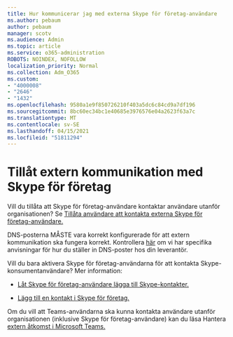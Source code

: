 ```yaml
---
title: Hur kommunicerar jag med externa Skype för företag-användare
ms.author: pebaum
author: pebaum
manager: scotv
ms.audience: Admin
ms.topic: article
ms.service: o365-administration
ROBOTS: NOINDEX, NOFOLLOW
localization_priority: Normal
ms.collection: Adm_O365
ms.custom:
- "4000008"
- "2646"
- "1432"
ms.openlocfilehash: 9580a1e9f850726210f403a5dc6c84cd9a7df196
ms.sourcegitcommit: 8bc60ec34bc1e40685e3976576e04a2623f63a7c
ms.translationtype: MT
ms.contentlocale: sv-SE
ms.lasthandoff: 04/15/2021
ms.locfileid: "51811294"
---
```

# <a name="allow-external-communications-with-skype-for-business"></a>Tillåt extern kommunikation med Skype för företag 

Vill du tillåta att Skype för företag-användare kontaktar användare utanför organisationen? Se [Tillåta användare att kontakta externa Skype för företag-användare.](https://docs.microsoft.com/skypeforbusiness/set-up-skype-for-business-online/allow-users-to-contact-external-skype-for-business-users)

DNS-posterna MÅSTE vara korrekt konfigurerade för att extern kommunikation ska fungera korrekt. Kontrollera [här](https://docs.microsoft.com/microsoft-365/admin/get-help-with-domains/set-up-your-domain-host-specific-instructions) om vi har specifika anvisningar för hur du ställer in DNS-poster hos din leverantör. 

Vill du bara aktivera Skype för företag-användarna för att kontakta Skype-konsumentanvändare? Mer information:

- [Låt Skype för företag-användare lägga till Skype-kontakter.](https://docs.microsoft.com/skypeforbusiness/set-up-skype-for-business-online/let-skype-for-business-users-add-skype-contacts) 

- [Lägg till en kontakt i Skype för företag.](https://support.office.com/article/add-a-contact-in-skype-for-business-89338023-2adf-4f5c-90b6-f8b6f72fadd1)


Om du vill att Teams-användarna ska kunna kontakta användare utanför organisationen (inklusive Skype för företag-användare) kan du läsa Hantera [extern åtkomst i Microsoft Teams.](https://docs.microsoft.com/microsoftteams/let-your-teams-users-communicate-with-other-people) 